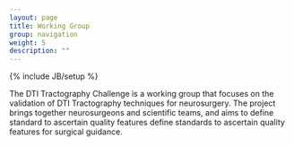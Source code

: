 ```yaml
---
layout: page
title: Working Group
group: navigation
weight: 5
description: ""
---
```

{% include JB/setup %}

The DTI Tractography Challenge is a working group that focuses on the validation of DTI Tractography techniques for neurosurgery.
The project brings together neurosurgeons and scientific teams, and aims to define standard to ascertain quality features define standards to ascertain
quality features for surgical guidance.
